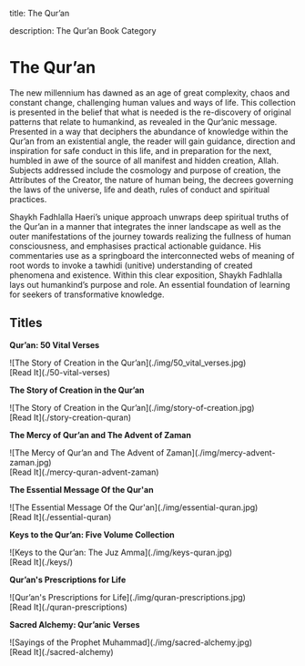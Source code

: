 title: The Qur’an

description: The Qur’an Book Category

# The Qur’an

The new millennium has dawned as an age of great complexity, chaos and constant change, challenging human values and ways of life. This collection is presented in the belief that what is needed is the re-discovery of original patterns that relate to humankind, as revealed in the Qur’anic message. Presented in a way that deciphers the abundance of knowledge within the Qur’an from an existential angle, the reader will gain guidance, direction and inspiration for safe conduct in this life, and in preparation for the next, humbled in awe of the source of all manifest and hidden creation, Allah. Subjects addressed include the cosmology and purpose of creation, the Attributes of the Creator, the nature of human being, the decrees governing the laws of the universe, life and death, rules of conduct and spiritual practices.

Shaykh Fadhlalla Haeri’s unique approach unwraps deep spiritual truths of the Qur’an in a manner that integrates the inner landscape as well as the outer manifestations of the journey towards realizing the fullness of human consciousness, and emphasises practical actionable guidance. His commentaries use as a springboard the interconnected webs of meaning of root words to invoke a tawhidi (unitive) understanding of created phenomena and existence. Within this clear exposition, Shaykh Fadhlalla lays out humankind’s purpose and role. An essential foundation of learning for seekers of transformative knowledge.

## Titles

<div markdown="1" class="card book sidebar center gemoji center-content">

**Qur’an: 50 Vital Verses**

<div markdown="2" class="book-image">
![The Story of Creation in the Qur’an](./img/50_vital_verses.jpg)
</div>

<div markdown="3" class="book-link">
[Read It](./50-vital-verses)
</div>

</div>

<div markdown="1" class="card book sidebar center gemoji center-content">

**The Story of Creation in the Qur’an**

<div markdown="2" class="book-image">
![The Story of Creation in the Qur’an](./img/story-of-creation.jpg)
</div>

<div markdown="3" class="book-link">
[Read It](./story-creation-quran)
</div>

</div>

<div markdown="1" class="card book sidebar center gemoji center-content">

**The Mercy of Qur’an and The Advent of Zaman**

<div markdown="2" class="book-image">
![The Mercy of Qur’an and The Advent of Zaman](./img/mercy-advent-zaman.jpg)
</div>

<div markdown="3" class="book-link">
[Read It](./mercy-quran-advent-zaman)
</div>

</div>

<div markdown="1" class="card book sidebar center gemoji center-content">

**The Essential Message Of the Qur'an**

<div markdown="2" class="book-image">
![The Essential Message Of the Qur'an](./img/essential-quran.jpg)
</div>

<div markdown="3" class="book-link">
[Read It](./essential-quran)
</div>

</div>

<div markdown="1" class="card book sidebar center gemoji center-content">

**Keys to the Qur’an: Five Volume Collection**

<div markdown="2" class="book-image">
![Keys to the Qur’an: The Juz Amma](./img/keys-quran.jpg)
</div>

<div markdown="3" class="book-link">
[Read It](./keys/)
</div>

</div>

<div markdown="1" class="card book sidebar center gemoji center-content">

**Qur’an's Prescriptions for Life**

<div markdown="2" class="book-image">
![Qur’an's Prescriptions for Life](./img/quran-prescriptions.jpg)
</div>

<div markdown="3" class="book-link">
[Read It](./quran-prescriptions)
</div>

</div>

<div markdown="1" class="card book sidebar center gemoji center-content">

**Sacred Alchemy: Qur’anic Verses**

<div markdown="2" class="book-image">
![Sayings of the Prophet Muhammad](./img/sacred-alchemy.jpg)
</div>

<div markdown="3" class="book-link">
[Read It](./sacred-alchemy)
</div>

</div>

